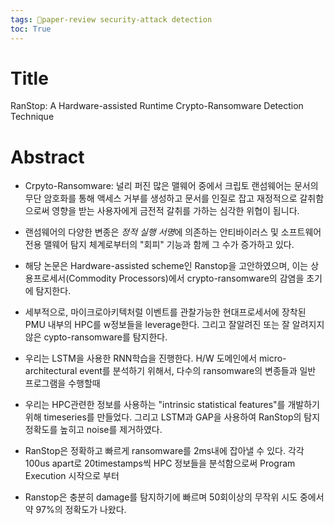 ```yaml
---
tags: 🌟paper-review security-attack detection
toc: True
---
```


# Title
RanStop: A Hardware-assisted Runtime Crypto-Ransomware Detection Technique

# Abstract

* Crpyto-Ransomware: 널리 퍼진 많은 맬웨어 중에서 크립토 랜섬웨어는 문서의 무단 암호화를 통해 액세스 거부를 생성하고 문서를 인질로 잡고 재정적으로 갈취함으로써 영향을 받는 사용자에게 금전적 갈취를 가하는 심각한 위협이 됩니다.

* 랜섬웨어의 다양한 변종은 *정적 실행 서명*에 의존하는 안티바이러스 및 소프트웨어 전용 맬웨어 탐지 체계로부터의 "회피" 기능과 함께 그 수가 증가하고 있다.

* 해당 논문은 Hardware-assisted scheme인 Ranstop을 고안하였으며, 이는 상용프로세서(Commodity Processors)에서 crypto-ransomware의 감염을 초기에 탐지한다.

* 세부적으로, 마이크로아키텍처럴 이벤트를 관찰가능한 현대프로세서에 장착된 PMU 내부의 HPC를 w정보들을 leverage한다. 그리고 잘알려진 또는 잘 알려지지 않은 cypto-ransomware를 탐지한다.

* 우리는 LSTM을 사용한 RNN학습을 진행한다. H/W 도메인에서 micro-architectural event를 분석하기 위해서, 다수의 ransomware의 변종들과 일반 프로그램을 수행할때

* 우리는 HPC관련한 정보를 사용하는 "intrinsic statistical features"를 개발하기 위해 timeseries를 만들었다. 그리고 LSTM과 GAP을 사용하여 RanStop의 탐지 정확도를 높히고 noise를 제거하였다.

* RanStop은 정확하고 빠르게 ransomware를 2ms내에 잡아낼 수 있다. 각각 100us apart로 20timestamps씩 HPC 정보들을 분석함으로써 Program Execution 시작으로 부터  

* Ranstop은 충분히 damage를 탐지하기에 빠르며 50회이상의 무작위 시도 중에서 약 97%의 정확도가 나왔다. 
